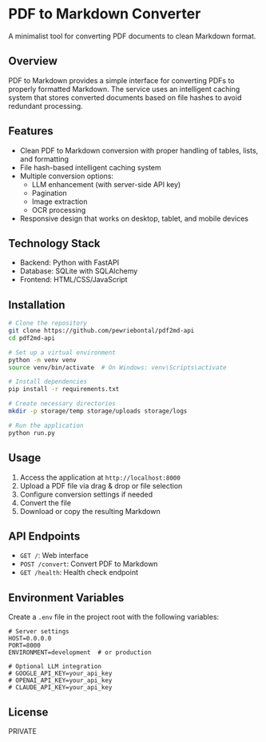 # PDF to Markdown Converter

A minimalist tool for converting PDF documents to clean Markdown format.

## Overview

PDF to Markdown provides a simple interface for converting PDFs to properly formatted Markdown. The service uses an intelligent caching system that stores converted documents based on file hashes to avoid redundant processing.

## Features

- Clean PDF to Markdown conversion with proper handling of tables, lists, and formatting
- File hash-based intelligent caching system
- Multiple conversion options:
  - LLM enhancement (with server-side API key)
  - Pagination
  - Image extraction
  - OCR processing
- Responsive design that works on desktop, tablet, and mobile devices

## Technology Stack

- Backend: Python with FastAPI
- Database: SQLite with SQLAlchemy
- Frontend: HTML/CSS/JavaScript

## Installation

```bash
# Clone the repository
git clone https://github.com/pewriebontal/pdf2md-api
cd pdf2md-api

# Set up a virtual environment
python -m venv venv
source venv/bin/activate  # On Windows: venv\Scripts\activate

# Install dependencies
pip install -r requirements.txt

# Create necessary directories
mkdir -p storage/temp storage/uploads storage/logs

# Run the application
python run.py
```

## Usage

1. Access the application at `http://localhost:8000`
2. Upload a PDF file via drag & drop or file selection
3. Configure conversion settings if needed
4. Convert the file
5. Download or copy the resulting Markdown

## API Endpoints

- `GET /`: Web interface
- `POST /convert`: Convert PDF to Markdown
- `GET /health`: Health check endpoint

## Environment Variables

Create a `.env` file in the project root with the following variables:

```
# Server settings
HOST=0.0.0.0
PORT=8000
ENVIRONMENT=development  # or production

# Optional LLM integration
# GOOGLE_API_KEY=your_api_key
# OPENAI_API_KEY=your_api_key
# CLAUDE_API_KEY=your_api_key
```

## License

PRIVATE
